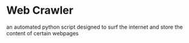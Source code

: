 # Web Crawler

an automated python script designed to surf the internet and store the content of certain webpages
